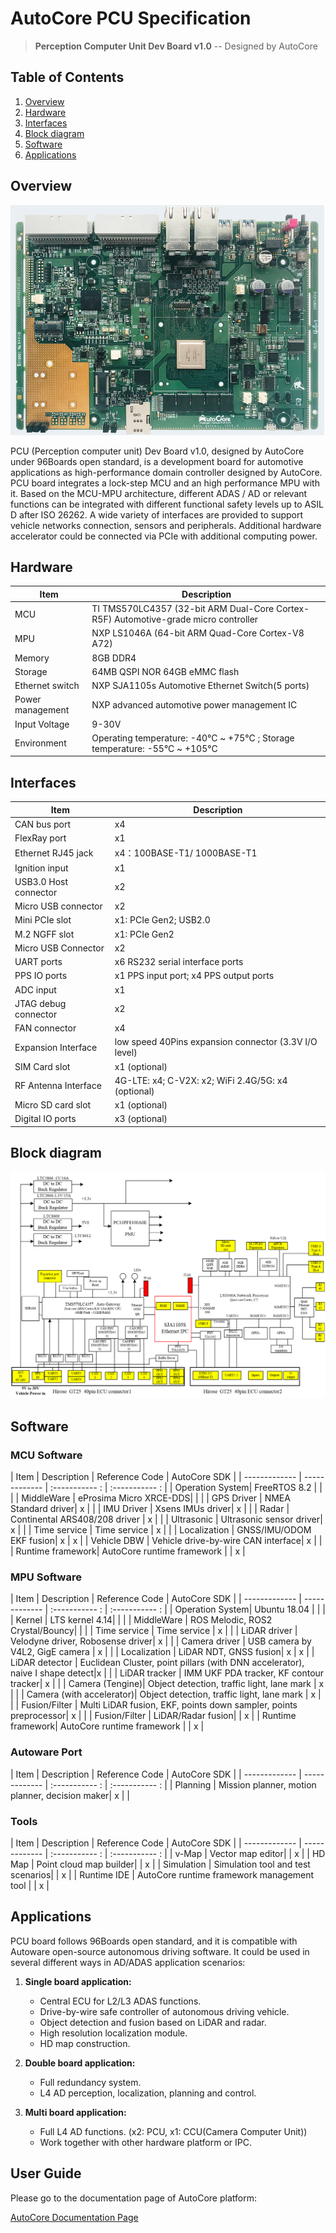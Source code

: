 # AutoCore PCU Specification

> **Perception Computer Unit Dev Board v1.0** -- Designed by AutoCore

## Table of Contents

1. [Overview](#overview)  
2. [Hardware](#hardware)  
3. [Interfaces](#interfaces)  
4. [Block diagram](#block-diagram)
5. [Software](#software)
6. [Applications](#applications)  

## Overview

![PCU Dev board](images/PCU_top_view.png "PCU Dev board")

PCU (Perception computer unit) Dev Board v1.0, designed by AutoCore under 96Boards open standard, is a development board for automotive applications as high-performance domain controller designed by AutoCore. PCU board integrates a lock-step MCU and an high performance MPU with it. Based on the MCU-MPU architecture, different ADAS / AD or relevant functions can be integrated with different functional safety levels up to ASIL D after ISO 26262. A wide variety of interfaces are provided to support vehicle networks connection, sensors and peripherals. Additional hardware accelerator could be connected via PCIe with additional computing power.

## Hardware
| Item           | Description   |
| -------------  | ------------- |
| MCU            | TI TMS570LC4357 (32-bit ARM Dual-Core Cortex-R5F) Automotive-grade micro controller |
| MPU            | NXP LS1046A (64-bit ARM Quad-Core Cortex-V8 A72) |
| Memory         | 8GB DDR4 |
| Storage        | 64MB QSPI NOR         64GB eMMC flash |
| Ethernet switch| NXP SJA1105s Automotive Ethernet Switch(5 ports) |
| Power management| NXP advanced automotive power management IC|
| Input Voltage  |     9-30V        | 
| Environment    |  Operating temperature: -40°C ~ +75°C ; Storage temperature: -55°C ~ +105°C  |   

## Interfaces
| Item           | Description   |
| -------------  | ------------- |
| CAN bus port   | x4            |
| FlexRay port   | x1            |
| Ethernet RJ45 jack | x4：100BASE-T1/ 1000BASE-T1 |
| Ignition input | x1            |
| USB3.0  Host connector | x2            |
| Micro USB connector    | x2            |
| Mini PCIe slot | x1: PCIe Gen2; USB2.0 |
| M.2 NGFF slot  | x1: PCIe Gen2 |
| Micro USB Connector| x2 |
| UART ports     | x6 RS232 serial interface ports|
| PPS IO ports   | x1 PPS input port; x4 PPS output ports|
| ADC input      | x1            |
| JTAG  debug connector | x2 |
| FAN connector  | x4 |
| Expansion Interface | low speed 40Pins expansion connector (3.3V I/O level) |
| SIM Card slot  | x1 (optional) |
| RF Antenna Interface |4G-LTE: x4;  C-V2X: x2; WiFi 2.4G/5G: x4 (optional) |
| Micro SD card slot   | x1 (optional) |
| Digital IO ports | x3 (optional) |

## Block diagram
![PCU block diagram](images/PCU_block_diagram.png "PCU block diagram")

## Software

### MCU Software

| Item           | Description    | Reference Code | AutoCore SDK   |
| -------------  | -------------  | :----------- : | :----------- : |
| Operation System| FreeRTOS 8.2  |                |                |
| MiddleWare     | eProsima Micro XRCE-DDS|        |                |
| GPS Driver     | NMEA Standard driver|    x      |                |
| IMU Driver     | Xsens IMUs driver|      x       |                |
| Radar          | Continental ARS408/208 driver |  x |             |
| Ultrasonic     | Ultrasonic sensor driver|  x    |                |
| Time service   | Time service   |       x        |                |
| Localization   | GNSS/IMU/ODOM EKF fusion|  x     |       x       |
| Vehicle DBW    | Vehicle drive-by-wire CAN interface|   x    |    |
| Runtime framework| AutoCore runtime framework |    |  x  |

### MPU Software
| Item           | Description    | Reference Code | AutoCore SDK   |
| -------------  | -------------  | :----------- : | :----------- : |
| Operation System| Ubuntu 18.04  |                |                |
| Kernel         | LTS kernel 4.14|                |                |
| MiddleWare     | ROS Melodic, ROS2 Crystal/Bouncy|      |         |
| Time service   | Time service   |       x        |                |
| LiDAR driver   | Velodyne driver, Robosense driver|  x   |        |
| Camera driver   | USB camera by V4L2, GigE camera |  x   |        |
| Localization   | LiDAR NDT, GNSS fusion|    x    |       x        |
| LiDAR detector | Euclidean Cluster, point pillars (with DNN accelerator), naive I shape detect|x |   |
| LiDAR tracker  | IMM UKF PDA tracker, KF contour tracker| x |  |
| Camera (Tengine)| Object detection, traffic light, lane mark |  x  |     |
| Camera (with accelerator)| Object detection, traffic light, lane mark |  x  |     |
| Fusion/Filter  | Multi LiDAR fusion, EKF, points down sampler, points preprocessor|  x  |     |
| Fusion/Filter  | LiDAR/Radar fusion|     |  x  |
| Runtime framework| AutoCore runtime framework |    |  x  |

### Autoware Port
| Item           | Description    | Reference Code | AutoCore SDK   |
| -------------  | -------------  | :----------- : | :----------- : |
| Planning       | Mission planner, motion planner, decision maker|  x  |     |

### Tools
| Item           | Description    | Reference Code | AutoCore SDK   |
| -------------  | -------------  | :----------- : | :----------- : |
| v-Map          | Vector map editor|    |  x  |
| HD Map         | Point cloud map builder|   | x |
| Simulation     | Simulation tool and test scenarios|   | x |
| Runtime IDE    | AutoCore runtime framework management tool |    |  x  |


## Applications
PCU board follows 96Boards open standard, and it is compatible with Autoware open-source autonomous driving software. It could be used in several different ways in AD/ADAS application scenarios:

1. **Single board application:**
    - Central ECU for L2/L3 ADAS functions.
    - Drive-by-wire safe controller of autonomous driving vehicle.
    - Object detection and fusion based on LiDAR and radar.
    - High resolution localization module.
    - HD map construction.

2. **Double board application:**
    - Full redundancy system.
    - L4 AD perception, localization, planning and control.  

3. **Multi board application:**    
    - Full L4 AD functions. (x2: PCU, x1: CCU(Camera Computer Unit))
    - Work together with other hardware platform or IPC.

## User Guide

Please go to the documentation page of AutoCore platform:

[AutoCore Documentation Page](../README.md)  

